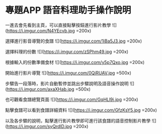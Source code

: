 # 專題APP 語音料理助手操作說明

一進去會先看到主頁，可以直接點擊按鈕進行影片教學
![](https://i.imgur.com/N4YEcvb.jpg =200x)

選擇進行影音導覽的食譜
![](https://i.imgur.com/1iBa5J3.jpg =200x)

選擇料理的份數
![](https://i.imgur.com/zSPhm49.jpg =200x)

根據輸入的份數準備食材
![](https://i.imgur.com/y5p7Qxo.jpg =200x)

開始進行影片導覽 
![](https://i.imgur.com/0QiRUAV.jpg =500x)

步驟告一段落時，影片自動暫停並跳出步驟說明及語音操作說明 
![](https://i.imgur.com/axaXHab.jpg =500x)

也可觀看食譜總覽頁面
![](https://i.imgur.com/GqHLl9i.jpg =200x)

點擊食譜可以看到食譜詳細資料
![](https://i.imgur.com/GfzKsY5.jpg =200x)

以及各步驟的說明，點擊進行影片教學即可進行該食譜的語音控制影片教學
![](https://i.imgur.com/syQrdlD.jpg =200x)


